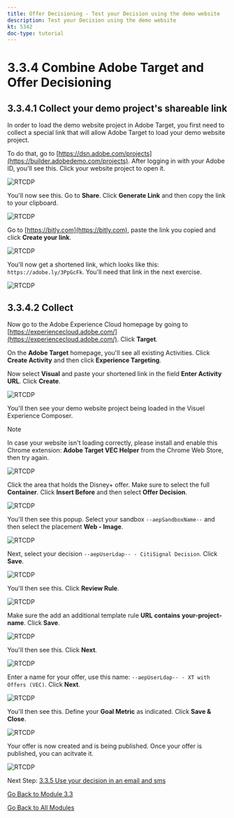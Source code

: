 ```yaml
---
title: Offer Decisioning - Test your Decision using the demo website
description: Test your Decision using the demo website
kt: 5342
doc-type: tutorial
---
```

# 3.3.4 Combine Adobe Target and Offer Decisioning

## 3.3.4.1 Collect your demo project's shareable link

In order to load the demo website project in Adobe Target, you first need to collect a special link that will allow Adobe Target to load your demo website project.

To do that, go to [https://dsn.adobe.com/projects](https://builder.adobedemo.com/projects). After logging in with your Adobe ID, you'll see this. Click your website project to open it.

![RTCDP](./images/builder1.png)

You'll now see this. Go to **Share**. Click **Generate Link** and then copy the link to your clipboard.

![RTCDP](./images/builder2.png)

Go to [https://bitly.com](https://bitly.com), paste the link you copied and click **Create your link**. 

![RTCDP](./images/builder4.png)

You'll now get a shortened link, which looks like this: `https://adobe.ly/3PpGcFk`. You'll need that link in the next exercise.

![RTCDP](./images/builder5.png)

## 3.3.4.2 Collect

Now go to the Adobe Experience Cloud homepage by going to [https://experiencecloud.adobe.com/](https://experiencecloud.adobe.com/). Click **Target**.

On the **Adobe Target** homepage, you'll see all existing Activities. Click **Create Activity** and then click **Experience Targeting**.

Now select **Visual** and paste your shortened link in the field **Enter Activity URL**. Click **Create**.

![RTCDP](./images/exclatcrxt1.png)

You'll then see your demo website project being loaded in the Visuel Experience Composer.

>[!NOTE]
>
>In case your website isn't loading correctly, please install and enable this Chrome extension: **Adobe Target VEC Helper** from the Chrome Web Store, then try again.

![RTCDP](./images/vec1.png)

Click the area that holds the Disney+ offer. Make sure to select the full **Container**. Click **Insert Before** and then select **Offer Decision**.

![RTCDP](./images/vec3.png)

You'll then see this popup. Select your sandbox `--aepSandboxName--` and then select the placement **Web - Image**.

![RTCDP](./images/vec4.png)

Next, select your decision `--aepUserLdap-- - CitiSignal Decision`. Click **Save**.

![RTCDP](./images/vec5.png)

You'll then see this. Click **Review Rule**.

![RTCDP](./images/vec5a.png)

Make sure the add an additional template rule **URL** **contains** **your-project-name**. Click **Save**.

![RTCDP](./images/vec6.png)

You'll then see this. Click **Next**.

![RTCDP](./images/vec7.png)

Enter a name for your offer, use this name: `--aepUserLdap-- - XT with Offers (VEC)`. Click **Next**.

![RTCDP](./images/vec8.png)

You'll then see this. Define your **Goal Metric** as indicated. Click **Save & Close**.

![RTCDP](./images/vec9.png)

Your offer is now created and is being published. Once your offer is published, you can acitvate it.

![RTCDP](./images/vec11.png)

Next Step: [3.3.5 Use your decision in an email and sms](./ex5.md)

[Go Back to Module 3.3](./offer-decisioning.md)

[Go Back to All Modules](./../../../overview.md)
